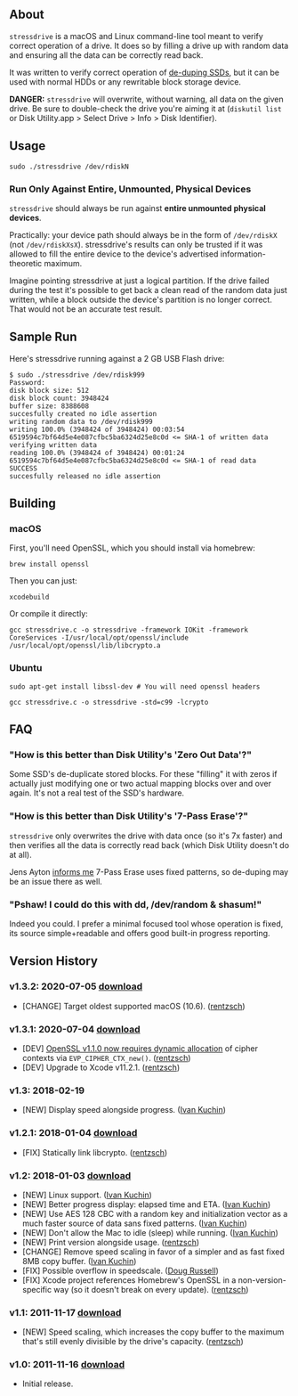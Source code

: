 ## About

`stressdrive` is a macOS and Linux command-line tool meant to verify correct operation of a drive. It does so by filling a drive up with random data and ensuring all the data can be correctly read back.

It was written to verify correct operation of [de-duping SSDs](https://web.archive.org/web/20170309100511/http://www.storagemojo.com/2011/06/27/de-dup-too-much-of-good-thing/), but it can be used with normal HDDs or any rewritable block storage device.

**DANGER:** `stressdrive` will overwrite, without warning, all data on the given drive. Be sure to double-check the drive you're aiming it at (`diskutil list` or Disk Utility.app > Select Drive > Info > Disk Identifier).

## Usage

	sudo ./stressdrive /dev/rdiskN

### Run Only Against Entire, Unmounted, Physical Devices

`stressdrive` should always be run against **entire unmounted physical devices**.

Practically: your device path should always be in the form of `/dev/rdiskX` (not `/dev/rdiskXsX`). stressdrive's results can only be trusted if it was allowed to fill the entire device to the device's advertised information-theoretic maximum.

Imagine pointing stressdrive at just a logical partition. If the drive failed during the test it's possible to get back a clean read of the random data just written, while a block outside the device's partition is no longer correct. That would not be an accurate test result.

## Sample Run

Here's stressdrive running against a 2 GB USB Flash drive:

	$ sudo ./stressdrive /dev/rdisk999
	Password:
	disk block size: 512
	disk block count: 3948424
	buffer size: 8388608
	succesfully created no idle assertion
	writing random data to /dev/rdisk999
	writing 100.0% (3948424 of 3948424) 00:03:54
	6519594c7bf64d5e4e087cfbc5ba6324d25e8c0d <= SHA-1 of written data
	verifying written data
	reading 100.0% (3948424 of 3948424) 00:01:24
	6519594c7bf64d5e4e087cfbc5ba6324d25e8c0d <= SHA-1 of read data
	SUCCESS
	succesfully released no idle assertion

## Building

### macOS

First, you'll need OpenSSL, which you should install via homebrew:

	brew install openssl

Then you can just:

	xcodebuild

Or compile it directly:

	gcc stressdrive.c -o stressdrive -framework IOKit -framework CoreServices -I/usr/local/opt/openssl/include /usr/local/opt/openssl/lib/libcrypto.a

### Ubuntu

	sudo apt-get install libssl-dev # You will need openssl headers

	gcc stressdrive.c -o stressdrive -std=c99 -lcrypto

## FAQ

### "How is this better than Disk Utility's 'Zero Out Data'?"

Some SSD's de-duplicate stored blocks. For these "filling" it with zeros if actually just modifying one or two actual mapping blocks over and over again. It's not a real test of the SSD's hardware.

### "How is this better than Disk Utility's '7-Pass Erase'?"

`stressdrive` only overwrites the drive with data once (so it's 7x faster) and then verifies all the data is correctly read back (which Disk Utility doesn't do at all).

Jens Ayton [informs me](https://twitter.com/ahruman/status/136930141568905217) 7-Pass Erase uses fixed patterns, so de-duping may be an issue there as well.

### "Pshaw! I could do this with dd, /dev/random & shasum!"

Indeed you could. I prefer a minimal focused tool whose operation is fixed, its source simple+readable and offers good built-in progress reporting.

## Version History

### v1.3.2: 2020-07-05 [download](https://github.com/rentzsch/stressdrive/releases/download/1.3.2/stressdrive-mac-1.3.2.zip)

- [CHANGE] Target oldest supported macOS (10.6). ([rentzsch](https://github.com/rentzsch/stressdrive/commit/0dcbe7d8bb356b379276370c54879b9ba75884b3))

### v1.3.1: 2020-07-04 [download](https://github.com/rentzsch/stressdrive/releases/download/1.3.1/stressdrive-mac-1.3.1.zip)

- [DEV] [OpenSSL v1.1.0 now requires dynamic allocation]() of cipher contexts via `EVP_CIPHER_CTX_new()`. ([rentzsch](https://github.com/rentzsch/stressdrive/commit/b3462490ef6817d89b55f6f6eb209d2319e8d842))
- [DEV] Upgrade to Xcode v11.2.1. ([rentzsch](https://github.com/rentzsch/stressdrive/commit/1d7e6a5918cc903a99337fdc402d3eb343818969))

### v1.3: 2018-02-19

- [NEW] Display speed alongside progress. ([Ivan Kuchin](https://github.com/rentzsch/stressdrive/pull/9))

### v1.2.1: 2018-01-04 [download](https://github.com/rentzsch/stressdrive/releases/download/1.2.1/stressdrive-mac-1.2.1.zip)

- [FIX] Statically link libcrypto. ([rentzsch](https://github.com/rentzsch/stressdrive/commit/30eac57352c49d3ebf8d980f12b3369b316f5c97))

### v1.2: 2018-01-03 [download](https://github.com/rentzsch/stressdrive/releases/download/1.2/stressdrive-mac-1.2.zip)

- [NEW] Linux support. ([Ivan Kuchin](https://github.com/rentzsch/stressdrive/pull/8))
- [NEW] Better progress display: elapsed time and ETA. ([Ivan Kuchin](https://github.com/rentzsch/stressdrive/pull/8))
- [NEW] Use AES 128 CBC with a random key and initialization vector as a much faster source of data sans fixed patterns.  ([Ivan Kuchin](https://github.com/rentzsch/stressdrive/pull/8))
- [NEW] Don't allow the Mac to idle (sleep) while running.  ([Ivan Kuchin](https://github.com/rentzsch/stressdrive/pull/8))
- [NEW] Print version alongside usage. ([rentzsch](https://github.com/rentzsch/stressdrive/commit/77253b193308b0670209fa9801d2ecb851a811b6))
- [CHANGE] Remove speed scaling in favor of a simpler and as fast fixed 8MB copy buffer. ([Ivan Kuchin](https://github.com/rentzsch/stressdrive/pull/8))
- [FIX] Possible overflow in speedscale. ([Doug Russell](https://github.com/rentzsch/stressdrive/pull/3))
- [FIX] Xcode project references Homebrew's OpenSSL in a non-version-specific way (so it doesn't break on every update). ([rentzsch](https://github.com/rentzsch/stressdrive/commit/7575853194793d3ee718252f08a7af52853f5424))

### v1.1: 2011-11-17 [download](https://github.com/rentzsch/stressdrive/archive/1.1.zip)

- [NEW] Speed scaling, which increases the copy buffer to the maximum that's still evenly divisible by the drive's capacity. ([rentzsch](https://github.com/rentzsch/stressdrive/commit/a3f4598af5f9957100613ff66240628bb0ab2078))

### v1.0: 2011-11-16 [download](https://github.com/rentzsch/stressdrive/archive/1.0.zip)

- Initial release.
